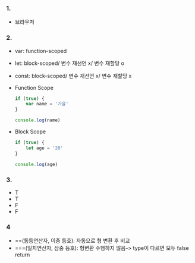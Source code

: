 ### 1.

- 브라우저

### 2.

- var: function-scoped

- let: block-scoped/ 변수 재선언 x/ 변수 재할당 o

- const: block-scoped/ 변수 재선언 x/ 변수 재할당 x

- Function Scope

  ```javascript
  if (true) {
      var name = '가윤'
  }
  
  console.log(name)
  ```

  

- Block Scope

  ```javascript
  if (true) {
      let age = '20'
  }
  
  console.log(age)
  ```

  

### 3.

- T
- T
- F
- F

### 4

- ==(동등연산자, 이중 등호): 자동으로 형 변환 후 비교
- ===(일치연산자, 삼중 등호): 형변환 수행하지 않음->  type이 다르면 모두 false return



